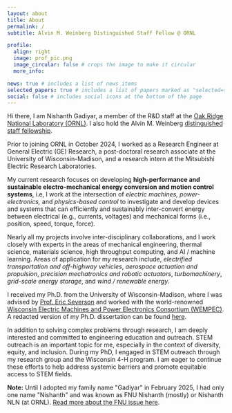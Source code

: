 ```yaml
---
layout: about
title: About
permalink: /
subtitle: Alvin M. Weinberg Distinguished Staff Fellow @ ORNL

profile:
  align: right
  image: prof_pic.png
  image_circular: false # crops the image to make it circular
  more_info:

news: true # includes a list of news items
selected_papers: true # includes a list of papers marked as "selected={true}"
social: false # includes social icons at the bottom of the page
---
```


Hi there, I am Nishanth Gadiyar, a member of the R&D staff at the [Oak Ridge National Laboratory (ORNL)](https://www.ornl.gov/staff-profile/fnu-nishanth). I also hold the Alvin M. Weinberg [distinguished staff fellowship](https://www.ornl.gov/careers/distinguished-fellowships).

Prior to joining ORNL in October 2024, I worked as a Research Engineer at General Electric (GE) Research, a post-doctoral research associate at the University of Wisconsin-Madison, and a research intern at the Mitsubishi Electric Research Laboratories. 

My current research focuses on developing **high-performance and sustainable electro-mechanical energy conversion and motion control systems**, i.e, I work at the intersection of *electric machines, power-electronics,* and *physics-based control*
to investigate and develop devices and systems that can efficiently and sustainably inter-convert energy between electrical (e.g., currents, voltages) and mechanical forms (i.e., position, speed, torque, force).

Nearly all my projects involve inter-disciplinary collaborations, and I work closely with experts in the areas of mechanical engineering, thermal science, materials science, high throughput computing, and AI / machine learning.
Areas of application for my research include, *electrified transportation and off-highway vehicles*, *aerospace actuation and propulsion*, *precision mechatronics and robotic actuators*, *turbomachinery*, *grid-scale energy storage*, and *wind / renewable energy*.

I received my Ph.D. from the University of Wisconsin-Madison, where I was advised by [Prof. Eric Severson](https://elev.umn.edu/) and worked with the world-renowned [Wisconsin Electric Machines and Power Electronics Consortium (WEMPEC)](https://wempec.wisc.edu/). A redacted version of my Ph.D. dissertation can be found [here](https://www.researchgate.net/publication/380099454_An_Investigation_of_Power_Dense_Axial_Flux_Electric_Machines_to_Electrify_Off-Highway_Vehicles_Chapters_1_-_7).

In addition to solving complex problems through research, I am deeply interested and committed to engineering education and outreach. STEM outreach is an important topic for me, especially in the context of diversity, equity, and inclusion. During my PhD, I engaged in STEM outreach through my research group and the Wisconsin 4-H program. I am eager to continue these efforts to help address systemic barriers and promote equitable access to STEM fields.

**Note:** Until I adopted my family name "Gadiyar" in February 2025, I had only one name "Nishanth" and was known as FNU Nishanth (mostly) or Nishanth NLN (at ORNL). [Read more about the FNU issue here](https://viveksinghblog.medium.com/change-my-name-remove-fnu-9bb5687e44c). 

